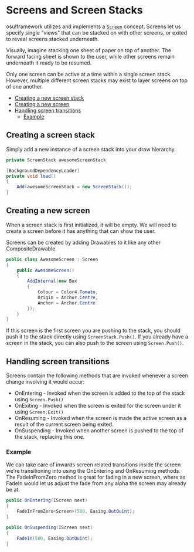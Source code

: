 # Screens and Screen Stacks
osu!framework utilizes and implements a [`Screen`](https://github.com/ppy/osu-framework/blob/master/osu.Framework/Screens/IScreen.cs) concept. Screens let us specify single "views" that can be stacked on with other screens, or exited to reveal screens stacked underneath. 

Visually, imagine stacking one sheet of paper on top of another. The forward facing sheet is shown to the user, while other screens remain underneath it ready to be resumed.

Only one screen can be active at a time within a single screen stack. However, multiple different screen stacks may exist to layer screens on top of one another. 

* [Creating a new screen stack](https://github.com/ppy/osu-framework/wiki/Screens-and-Screen-Stacks#creating-a-new-screen-stack)
* [Creating a new screen](https://github.com/ppy/osu-framework/wiki/Screens-and-Screen-Stacks#creating-a-new-screen)
* [Handling screen transitions](https://github.com/ppy/osu-framework/wiki/Screens-and-Screen-Stacks#handling-screen-transitions)
  * [Example](https://github.com/ppy/osu-framework/wiki/Screens-and-Screen-Stacks#example)

## Creating a screen stack
Simply add a new instance of a screen stack into your draw hierarchy.

```csharp
private ScreenStack awesomeScreenStack

[BackgroundDependencyLoader]
private void load()
{
    Add(awesomeScreenStack = new ScreenStack());
}
```

## Creating a new screen
When a screen stack is first initialized, it will be empty. We will need to create a screen before it has anything that can show the user. 

Screens can be created by adding Drawables to it like any other CompositeDrawable. 

```csharp
public class AwesomeScreen : Screen
{
    public AwesomeScreen()
    {
        AddInternal(new Box
        {
            Colour = Color4.Tomato,
            Origin = Anchor.Centre,
            Anchor = Anchor.Centre
        });
    }
}
```

If this screen is the first screen you are pushing to the stack, you should push it to the stack directly using `ScreenStack.Push()`. If you already have a screen in the stack, you can also push to the screen using `Screen.Push()`.

## Handling screen transitions
Screens contain the following methods that are invoked whenever a screen change involving it would occur:
* OnEntering - Invoked when the screen is added to the top of the stack using `Screen.Push()`
* OnExiting - Invoked when the screen is exited for the screen under it using `Screen.Exit()`
* OnResuming - Invoked when the screen is made the active screen as a result of the current screen being exited.
* OnSuspending - Invoked when another screen is pushed to the top of the stack, replacing this one.

### Example
We can take care of inwards screen related transitions inside the screen we're transitioning into using the OnEntering and OnResuming methods. The FadeInFromZero method is great for fading in a new screen, where as FadeIn would let us adjust the fade from any alpha the screen may already be at.
```csharp
public OnEntering(IScreen next)
{
    FadeInFromZero<Screen>(500, Easing.OutQuint);
}

public OnSuspending(IScreen next)
{
    FadeIn(500, Easing.OutQuint);
}
```